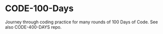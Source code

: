 # CODE-100-Days

Journey through coding practice for many rounds of 100 Days of Code.
See also CODE-400-DAYS repo.
